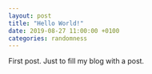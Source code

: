 ```yaml
---
layout: post
title: "Hello World!"
date: 2019-08-27 11:00:00 +0100
categories: randomness
---
```


First post. Just to fill my blog with a post.

